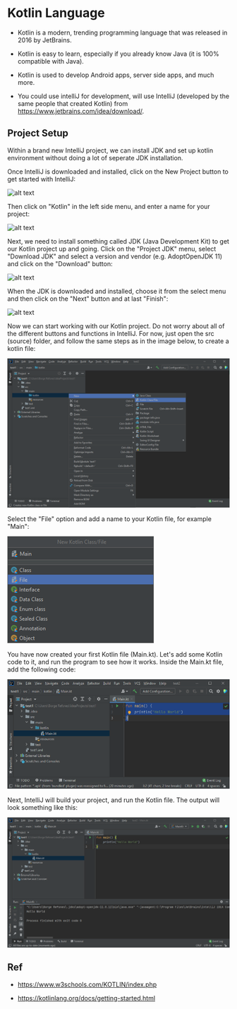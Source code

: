 # Kotlin Language

* Kotlin is a modern, trending programming language that was released in 2016 by JetBrains.

* Kotlin is easy to learn, especially if you already know Java (it is 100% compatible with Java).

* Kotlin is used to develop Android apps, server side apps, and much more.

* You could use intelliJ for development, will use IntelliJ (developed by the same people that created Kotlin) from https://www.jetbrains.com/idea/download/.

## Project Setup

Within a brand new IntelliJ project, we can install JDK and set up kotlin environment without doing a lot of seperate JDK installation.

Once IntelliJ is downloaded and installed, click on the New Project button to get started with IntelliJ:

![alt text](create_project.png)

Then click on "Kotlin" in the left side menu, and enter a name for your project:

![alt text](create_kotlin_project.png)

Next, we need to install something called JDK (Java Development Kit) to get our Kotlin project up and going. Click on the "Project JDK" menu, select "Download JDK" and select a version and vendor (e.g. AdoptOpenJDK 11) and click on the "Download" button:

![alt text](install_jdk1.png)

When the JDK is downloaded and installed, choose it from the select menu and then click on the "Next" button and at last "Finish":

![alt text](install_jdk2.png)

Now we can start working with our Kotlin project. Do not worry about all of the different buttons and functions in IntelliJ. For now, just open the src (source) folder, and follow the same steps as in the image below, to create a kotlin file:

![alt text](../../../images/kotlin/create_kotlin_class.png)

Select the "File" option and add a name to your Kotlin file, for example "Main":

![alt text](../../../images/kotlin/name_kotlin_file.png)

You have now created your first Kotlin file (Main.kt). Let's add some Kotlin code to it, and run the program to see how it works. Inside the Main.kt file, add the following code:

![alt text](../../../images/kotlin/kotlin_code.png)

Next, IntelliJ will build your project, and run the Kotlin file. The output will look something like this:

![alt text](../../../images/kotlin/run_kotlin.png)

## Ref

- https://www.w3schools.com/KOTLIN/index.php

- https://kotlinlang.org/docs/getting-started.html